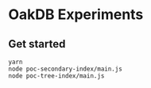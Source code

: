 # OakDB Experiments

## Get started

```
yarn
node poc-secondary-index/main.js
node poc-tree-index/main.js
```
